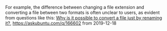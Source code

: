 For example, the difference between changing a file extension and converting a file between two formats is often unclear
to users, as evident from questions like this: <a
href="https://askubuntu.com/questions/166602/why-is-it-possible-to-convert-a-file-just-by-renaming-its-extension">
Why is it possible to convert a file just by renaming it?</a>, https://askubuntu.com/q/166602 from 2019-12-18
<!-- https://www.quora.com/What-happens-when-you-rename-a-jpg-to-a-png-file -->
